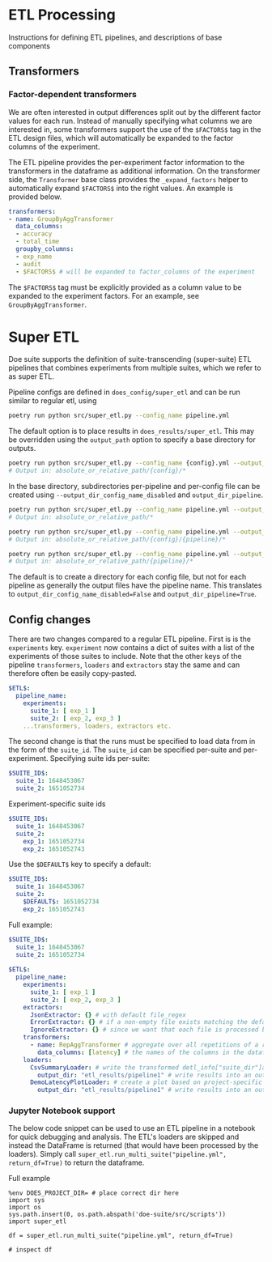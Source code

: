 # ETL Processing
Instructions for defining ETL pipelines, and descriptions of base components

## Transformers
### Factor-dependent transformers
We are often interested in output differences split out by the different factor values for each run.
Instead of manually specifying what columns we are interested in, some transformers support the use of the `$FACTORS$`
tag in the ETL design files, which will automatically be expanded to the factor columns of the experiment.

The ETL pipeline provides the per-experiment factor information to the transformers in the dataframe as additional
information.
On the transformer side, the `Transformer` base class provides the `_expand_factors` helper
to automatically expand `$FACTORS$` into the right values.
An example is provided below.

```yaml
transformers:
- name: GroupByAggTransformer
  data_columns:
  - accuracy
  - total_time
  groupby_columns:
  - exp_name
  - audit
  - $FACTORS$ # will be expanded to factor_columns of the experiment
```

The `$FACTORS$` tag must be explicitly provided as a column value to be expanded to the experiment factors.
For an example, see `GroupByAggTransformer`.

# Super ETL
Doe suite supports the definition of suite-transcending (super-suite) ETL pipelines that
combines experiments from multiple suites, which we refer to as super ETL.

Pipeline configs are defined in `does_config/super_etl` and can be run similar to regular etl, using 

```bash
poetry run python src/super_etl.py --config_name pipeline.yml
```

The default option is to place results in `does_results/super_etl`.
This may be overridden using the `output_path` option to specify a base directory for outputs.
```bash
poetry run python src/super_etl.py --config_name {config}.yml --output_path {absolute_or_relative_path}
# Output in: absolute_or_relative_path/{config}/*
```
In the base directory, subdirectories per-pipeline and per-config file can be created using `--output_dir_config_name_disabled`
and `output_dir_pipeline`.
```bash
poetry run python src/super_etl.py --config_name pipeline.yml --output_path {absolute_or_relative_path} --output_dir_config_name_disabled
# Output in: absolute_or_relative_path/*

poetry run python src/super_etl.py --config_name pipeline.yml --output_path {absolute_or_relative_path} --output_dir_pipeline
# Output in: absolute_or_relative_path/{config}/{pipeline}/*

poetry run python src/super_etl.py --config_name pipeline.yml --output_path {absolute_or_relative_path} --output_dir_config_name_disabled --output_dir_pipeline
# Output in: absolute_or_relative_path/{pipeline}/*
```
The default is to create a directory for each config file, but not for each pipeline as generally the output files have the pipeline name.
This translates to `output_dir_config_name_disabled=False` and `output_dir_pipeline=True`.


## Config changes
There are two changes compared to a regular ETL pipeline.
First is is the `experiments` key.
`experiment` now contains a dict of suites with a list of the experiments of those suites to include.
Note that the other keys of the pipeline `transformers`, `loaders` and `extractors` stay the same and can therefore often be easily copy-pasted.

```yaml
$ETL$:
  pipeline_name:
    experiments:
      suite_1: [ exp_1 ]
      suite_2: [ exp_2, exp_3 ]
    ...transformers, loaders, extractors etc.
```

The second change is that the runs must be specified to load data from in the form of the `suite_id`.
The `suite_id` can be specified per-suite and per-experiment.
Specifying suite ids per-suite:
```yaml
$SUITE_ID$:
  suite_1: 1648453067
  suite_2: 1651052734
```

Experiment-specific suite ids
```yaml
$SUITE_ID$:
  suite_1: 1648453067
  suite_2:
    exp_1: 1651052734
    exp_2: 1651052743
```

Use the `$DEFAULT$` key to specify a default:
```yaml
$SUITE_ID$:
  suite_1: 1648453067
  suite_2:
    $DEFAULT$: 1651052734
    exp_2: 1651052743
```

Full example:
```yaml
$SUITE_ID$:
  suite_1: 1648453067
  suite_2: 1651052734
  
$ETL$:
  pipeline_name:
    experiments:
      suite_1: [ exp_1 ]
      suite_2: [ exp_2, exp_3 ]
    extractors:
      JsonExtractor: {} # with default file_regex
      ErrorExtractor: {} # if a non-empty file exists matching the default regex -> then we throw an error using the ErrorExtractor
      IgnoreExtractor: {} # since we want that each file is processed by an extractor, we provide the IgnoreExtractor which can be used to ignore certain files. (e.g., stdout)
    transformers:
      - name: RepAggTransformer # aggregate over all repetitions of a run and calc `mean`, `std`, etc.
        data_columns: [latency] # the names of the columns in the dataframe that contain the measurements
    loaders:
      CsvSummaryLoader: # write the transformed detl_info["suite_dir"]ataframe across the whole experiment as a csv file
        output_dir: "etl_results/pipeline1" # write results into an output dir
      DemoLatencyPlotLoader: # create a plot based on project-specific plot loader
        output_dir: "etl_results/pipeline1" # write results into an output dir

```

### Jupyter Notebook support
The below code snippet can be used to use an ETL pipeline in a notebook for quick debugging and analysis.
The ETL's loaders are skipped and instead the DataFrame is returned (that would have been processed by the loaders).
Simply call `super_etl.run_multi_suite("pipeline.yml", return_df=True)` to return the dataframe.

Full example
```jupyterpython
%env DOES_PROJECT_DIR= # place correct dir here
import sys
import os
sys.path.insert(0, os.path.abspath('doe-suite/src/scripts'))
import super_etl

df = super_etl.run_multi_suite("pipeline.yml", return_df=True)

# inspect df
```
